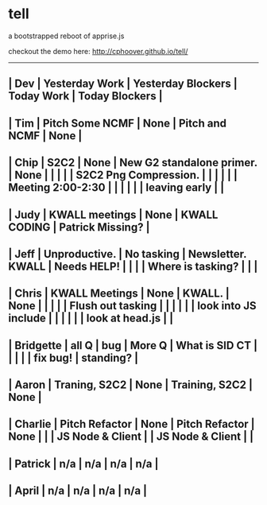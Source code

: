 tell
====

a bootstrapped reboot of apprise.js

checkout the demo here: http://cphoover.github.io/tell/

----------------------------------------------------------------------------------------------------
|    Dev    |  Yesterday Work  | Yesterday Blockers |        Today Work         |  Today Blockers  |
----------------------------------------------------------------------------------------------------
| Tim       | Pitch Some NCMF  | None               | Pitch and NCMF            | None             |
----------------------------------------------------------------------------------------------------
| Chip      | S2C2             | None               | New G2 standalone primer. | None             |
|           |                  |                    | S2C2 Png Compression.     |                  |
|           |                  |                    | Meeting 2:00-2:30         |                  |
|           |                  |                    | leaving early             |                  |
----------------------------------------------------------------------------------------------------
| Judy      | KWALL meetings   | None               | KWALL CODING              | Patrick Missing? |
----------------------------------------------------------------------------------------------------
| Jeff      | Unproductive.    | No tasking         | Newsletter. KWALL         | Needs HELP!      |
|           |                  | Where is tasking?  |                           |                  |
----------------------------------------------------------------------------------------------------
| Chris     | KWALL Meetings   | None               | KWALL.                    | None             |
|           |                  |                    | Flush out tasking         |                  |
|           |                  |                    | look into JS include      |                  |
|           |                  |                    | look at head.js           |                  |
----------------------------------------------------------------------------------------------------
| Bridgette | all Q            | bug                | More Q                    | What is SID CT   |
|           |                  |                    | fix bug!                  | standing?        |
----------------------------------------------------------------------------------------------------
| Aaron     | Traning, S2C2    | None               | Training, S2C2            | None             |
----------------------------------------------------------------------------------------------------
| Charlie   | Pitch Refactor   | None               | Pitch Refactor            | None             |
|           | JS Node & Client |                    | JS Node & Client          |                  |
----------------------------------------------------------------------------------------------------
| Patrick   | n/a              | n/a                | n/a                       | n/a              |
----------------------------------------------------------------------------------------------------
| April     | n/a              | n/a                | n/a                       | n/a              |
----------------------------------------------------------------------------------------------------
